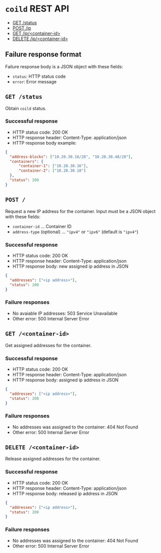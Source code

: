 `coild` REST API
================

- [GET /status](#status)
- [POST /ip](#post)
- [GET /ip/\<container-id\>](#get)
- [DELETE /ip/\<container-id\>](#delete)

## Failure response format

Failure response body is a JSON object with these fields:

- `status`: HTTP status code
- `error`: Error message

## <a name="status" />`GET /status`

Obtain `coild` status.

### Successful response

- HTTP status code: 200 OK
- HTTP response header: Content-Type: application/json
- HTTP response body example:

```json
{
  "address-blocks": ["10.20.30.16/28", "10.20.30.48/28"],
  "containers": {
      "container-1": ["10.20.30.16"],
      "container-2": ["10.20.30.18"]
  },
  "status": 200
}
```

## <a name="post" />`POST /`

Request a new IP address for the container.
Input must be a JSON object with these fields:

- `container-id` ... Container ID
- `address-type` (optional) ... `"ipv4"` or `"ipv6"` (default is `"ipv4"`)

### Successful response

- HTTP status code: 200 OK
- HTTP response header: Content-Type: application/json
- HTTP response body: new assigned ip address in JSON
```json
{
  "addresses": ["<ip address>"],
  "status": 200
}
```

### Failure responses

- No avaiable IP addresses: 503 Service Unavailable
- Other error: 500 Internal Server Error

## <a name="get" />`GET /<container-id>`

Get assigned addresses for the container.

### Successful response

- HTTP status code: 200 OK
- HTTP response header: Content-Type: application/json
- HTTP response body: assigned ip address in JSON
```json
{
  "addresses": ["<ip address>"],
  "status": 200
}
```

### Failure responses

- No addresses was assigned to the container: 404 Not Found
- Other error: 500 Internal Server Error

## <a name="delete" />`DELETE /<container-id>`

Release assigned addresses for the container.

### Successful response

- HTTP status code: 200 OK
- HTTP response header: Content-Type: application/json
- HTTP response body: released ip address in JSON
```json
{
  "addresses": ["<ip address>"],
  "status": 200
}
```

### Failure responses

- No addresses was assigned to the container: 404 Not Found
- Other error: 500 Internal Server Error
